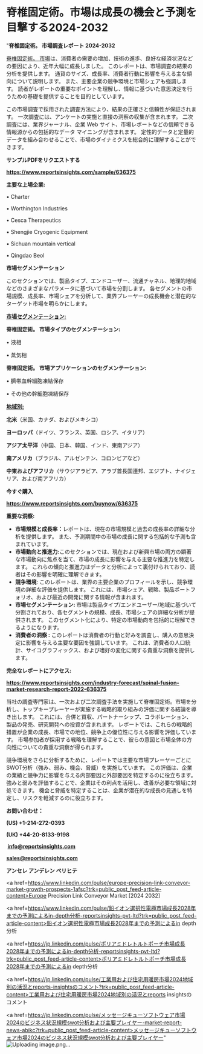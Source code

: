 # 脊椎固定術。市場は成長の機会と予測を目撃する2024-2032

"<strong>脊椎固定術。 市場調査レポート 2024-2032</strong>

<a href=https://www.reportsinsights.com/sample/636375>脊椎固定術。 市場</a>は、消費者の需要の増加、技術の進歩、良好な経済状況などの要因により、近年大幅に成長しました。 このレポートは、市場調査の結果の分析を提供します。 通貨のサイズ、成長率、消費者行動に影響を与える主な傾向について説明します。 また、主要企業の競争環境と市場シェアも強調します。 読者がレポートの重要なポイントを理解し、情報に基づいた意思決定を行うための基礎を提供することを目的としています。

この市場調査で採用された調査方法により、結果の正確さと信頼性が保証されます。 一次調査には、アンケートの実施と直接の洞察の収集が含まれます。 二次調査には、業界ジャーナル、企業 Web サイト、市場レポートなどの信頼できる情報源からの包括的なデータ マイニングが含まれます。 定性的データと定量的データを組み合わせることで、市場のダイナミクスを総合的に理解することができます。

<strong><b>サンプルPDFをリクエストする</b></strong>

<a href=https://www.reportsinsights.com/sample/636375><strong><u>https://www.reportsinsights.com/sample/636375</u></strong></a>

<strong>主要な上場企業:</strong>

• Charter

• Worthington Industries

• Cesca Therapeutics

• Shengjie Cryogenic Equipment

• Sichuan mountain vertical

• Qingdao Beol

<strong>市場セグメンテーション</strong>

このセクションでは、製品タイプ、エンドユーザー、流通チャネル、地理的地域などのさまざまなパラメータに基づいて市場を分割します。 各セグメントの市場規模、成長率、市場シェアを分析して、業界プレーヤーの成長機会と潜在的なターゲット市場を明らかにします。

<strong><u>市場セグメンテーション</u></strong><strong><u>:</u></strong>

<strong>脊椎固定術。 市場タイプのセグメンテーション:</strong>

• 液相

• 蒸気相

<strong>脊椎固定術。 市場アプリケーションのセグメンテーション:</strong>

• 臍帯血幹細胞凍結保存

• その他の幹細胞凍結保存

<strong><u>地域別</u></strong><strong><u>:</u></strong>

<strong>北米</strong>（米国、カナダ、およびメキシコ）

<strong>ヨーロッパ</strong>（ドイツ、フランス、英国、ロシア、イタリア）

<strong>アジア太平洋</strong>（中国、日本、韓国、インド、東南アジア）

<strong>南アメリカ</strong>（ブラジル、アルゼンチン、コロンビアなど）

<strong>中東およびアフリカ</strong>（サウジアラビア、アラブ首長国連邦、エジプト、ナイジェリア、および南アフリカ）

<strong>今すぐ購入</strong>

<a href=https://www.reportsinsights.com/buynow/636375><strong><u>https://www.reportsinsights.com/buynow/636375</u></strong></a>

<strong>重要な洞察:</strong>
<ul>
  <li><strong>市場規模と成長率：</strong>レポートは、現在の市場規模と過去の成長率の詳細な分析を提供します。 また、予測期間中の市場の成長に関する包括的な予測も含まれています。</li>
  <li><strong>市場動向と推進力:</strong>このセクションでは、現在および新興市場の両方の顕著な市場動向に焦点を当て、市場の成長に影響を与える主要な推進力を特定します。 これらの傾向と推進力はデータと分析によって裏付けられており、読者はその影響を明確に理解できます。</li>
  <li><strong>競争環境</strong>: このレポートは、業界の主要企業のプロフィールを示し、競争環境の詳細な評価を提供します。 これには、市場シェア、戦略、製品ポートフォリオ、および最近の開発に関する情報が含まれます。</li>
  <li><strong>市場セグメンテーション: </strong>市場は製品タイプ/エンドユーザー/地域に基づいて分割されており、各セグメントの規模、成長、市場シェアの詳細な分析が提供されます。 このセグメント化により、特定の市場動向を包括的に理解できるようになります。</li>
  <li><strong>消費者の洞察 : </strong>このレポートは消費者の行動と好みを調査し、購入の意思決定に影響を与える主要な要因を強調しています。 これは、消費者の人口統計、サイコグラフィックス、および嗜好の変化に関する貴重な洞察を提供します。</li>
</ul>
<strong>完全なレポートにアクセス:</strong>

<a href=https://www.reportsinsights.com/industry-forecast/spinal-fusion-market-research-report-2022-636375><strong><u><b>https://www.reportsinsights.com/industry-forecast/spinal-fusion-market-research-report-2022-636375</b></u></strong></a>

当社の調査専門家は、一次および二次調査手法を実施して脊椎固定術。市場を分析し、トップキープレーヤーが実施する戦略的取り組みの評価に関する結論を導き出します。 これには、合併と買収、パートナーシップ、コラボレーション、製品の発売、研究開発への投資が含まれます。 レポートでは、これらの戦略的措置が企業の成長、市場での地位、競争上の優位性に与える影響を評価しています。 市場参加者が採用する戦略を理解することで、彼らの意図と市場全体の方向性についての貴重な洞察が得られます。

競争環境をさらに分析するために、レポートでは主要な市場プレーヤーごとにSWOT分析（強み、弱み、機会、脅威）を実施しています。 この評価は、企業の業績と競争力に影響を与える内部要因と外部要因を特定するのに役立ちます。 強みと弱みを評価することで、企業はその利点を活用し、改善が必要な領域に対処できます。 機会と脅威を特定することは、企業が潜在的な成長の見通しを特定し、リスクを軽減するのに役立ちます。

<strong>お問い合わせ：</strong>

<strong>(US) +1-214-272-0393</strong>

<strong>(UK) +44-20-8133-9198</strong>

<strong> </strong><a href=info@reportsinsights.com><strong><u>info@reportsinsights.com</u></strong></a>

<a href=sales@reportsinsights.com><strong><u>sales@reportsinsights.com</u></strong></a>

<strong>アンセレ アンデレン ベリヒテ</strong>

<a href=https://www.linkedin.com/pulse/europe-precision-link-conveyor-market-growth-prospects-1afsc?trk=public_post_feed-article-content>Europe Precision Link Conveyor Market [2024 2032]</a>

<a href=https://www.linkedin.com/pulse/鉛イオン選択性電極市場成長2028年までの予測によるin-depth分析-reportsinsights-pvt-ltd?trk=public_post_feed-article-content>鉛イオン選択性電極市場成長2028年までの予測によるin depth分析</a>

<a href=https://jp.linkedin.com/pulse/ポリアミドレトルトポーチ市場成長2028年までの予測によるin-depth分析-reportsinsights-pvt-ltd?trk=public_post_feed-article-content>ポリアミドレトルトポーチ市場成長2028年までの予測によるin depth分析</a>

<a href=https://jp.linkedin.com/pulse/工業用および住宅用暖房市場2024地域別の活況とreports-insightsのコメント?trk=public_post_feed-article-content>工業用および住宅用暖房市場2024地域別の活況とreports insightsのコメント</a>

<a href=https://jp.linkedin.com/pulse/メッセージキューソフトウェア市場2024のビジネス状況規模swot分析および主要プレイヤー-market-report-news-abikc?trk=public_post_feed-article-content>メッセージキューソフトウェア市場2024のビジネス状況規模swot分析および主要プレイヤー</a>"
![Uploading image.png…]()

